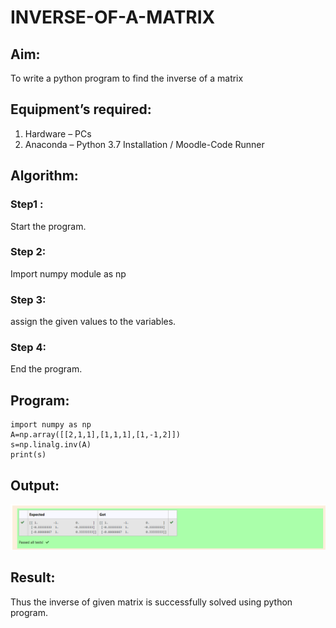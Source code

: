# INVERSE-OF-A-MATRIX
## Aim:
To write a python program to find the inverse of a matrix
## Equipment’s required:
1. 	Hardware – PCs
2. 	Anaconda – Python 3.7 Installation / Moodle-Code Runner
## Algorithm:
### Step1 :
Start the program.
### Step 2: 
Import numpy module as np
### Step 3: 
assign the given values to the variables.
### Step 4:
End the program. 

## Program:
```
import numpy as np
A=np.array([[2,1,1],[1,1,1],[1,-1,2]])
s=np.linalg.inv(A)
print(s)
```
## Output:
![gitlogo](inverse.png)
## Result:
Thus the inverse of given matrix is successfully solved using python program.

